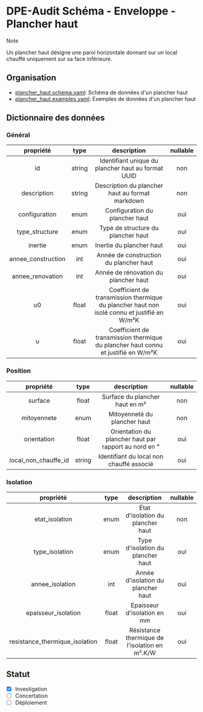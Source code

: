 # DPE-Audit Schéma - Enveloppe - Plancher haut

> [!NOTE]  
> Un plancher haut désigne une paroi horizontale donnant sur un local chauffé uniquement sur sa face inférieure.

## Organisation

- [plancher_haut.schema.yaml](./plancher_haut.schema.yaml): Schéma de données d'un plancher haut
- [plancher_haut.examples.yaml](./plancher_haut.examples.yaml): Exemples de données d'un plancher haut

## Dictionnaire des données

### Général

|     propriété      |  type  |                                         description                                         | nullable |
| :----------------: | :----: | :-----------------------------------------------------------------------------------------: | :------: |
|         id         | string |                     Identifiant unique du plancher haut au format UUID                      |   non    |
|    description     | string |                       Description du plancher haut au format markdown                       |   non    |
|   configuration    |  enum  |                               Configuration du plancher haut                                |   oui    |
|   type_structure   |  enum  |                             Type de structure du plancher haut                              |   oui    |
|      inertie       |  enum  |                                  Inertie du plancher haut                                   |   oui    |
| annee_construction |  int   |                           Année de construction du plancher haut                            |   oui    |
|  annee_renovation  |  int   |                            Année de rénovation du plancher haut                             |   oui    |
|         u0         | float  | Coefficient de transmission thermique du plancher haut non isolé connu et justifié en W/m²K |   oui    |
|         u          | float  |      Coefficient de transmission thermique du plancher haut connu et justifié en W/m²K      |   oui    |

### Position

|      propriété       |  type  |                      description                      | nullable |
| :------------------: | :----: | :---------------------------------------------------: | :------: |
|       surface        | float  |            Surface du plancher haut en m²             |   non    |
|     mitoyennete      |  enum  |             Mitoyenneté du plancher haut              |   non    |
|     orientation      | float  | Orientation du plancher haut par rapport au nord en ° |   oui    |
| local_non_chauffe_id | string |       Identifiant du local non chauffé associé        |   oui    |

### Isolation

|           propriété            | type  |                  description                  | nullable |
| :----------------------------: | :---: | :-------------------------------------------: | :------: |
|         etat_isolation         | enum  |       État d'isolation du plancher haut       |   non    |
|         type_isolation         | enum  |       Type d'isolation du plancher haut       |   oui    |
|        annee_isolation         |  int  |      Année d'isolation du plancher haut       |   oui    |
|      epaisseur_isolation       | float |          Epaisseur d'isolation en mm          |   oui    |
| resistance_thermique_isolation | float | Résistance thermique de l'isolation en m².K/W |   oui    |

## Statut

- [x] Investigation
- [ ] Concertation
- [ ] Déploiement
